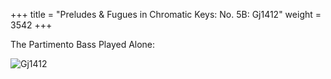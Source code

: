 +++
title = "Preludes & Fugues in Chromatic Keys: No. 5B: Gj1412"
weight = 3542
+++

The Partimento Bass Played Alone:

![Gj1412](/img/38FenBk5.jpg)
